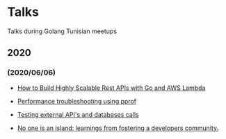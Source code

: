 # Talks

Talks during Golang Tunisian meetups


## 2020
###  (2020/06/06)
- [How to Build Highly Scalable Rest APIs with Go and AWS Lambda]()

- [Performance troubleshooting using pprof ](https://www.beautiful.ai/player/-M9-DyRXSutlc0w3q65B/Performance-troubleshooting-using-pprof)

- [Testing external API's and databases calls](https://github.com/Golang-Tunisia/talks/blob/master/2020/slide-testing-external-api.pdf)

- [No one is an island: learnings from fostering a developers community.](https://speakerdeck.com/thoeni/no-one-is-an-island-learnings-from-fostering-a-developers-community)
